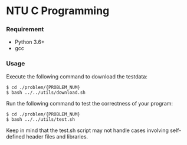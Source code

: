 # NTU C Programming

### Requirement

- Python 3.6+
- gcc

### Usage
Execute the following command to download the testdata:
```
$ cd ./problem/{PROBLEM_NUM}
$ bash ../../utils/download.sh
```

Run the following command to test the correctness of your program:
```
$ cd ./problem/{PROBLEM_NUM}
$ bash ../../utils/test.sh
```

Keep in mind that the test.sh script may not handle cases involving self-defined header files and libraries.
